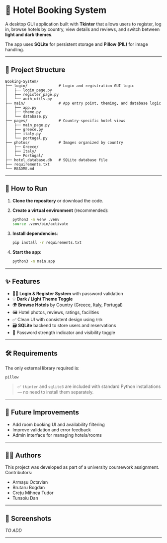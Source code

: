 # 🏨 Hotel Booking System

A desktop GUI application built with **Tkinter** that allows users to register, log in, browse hotels by country, view details and reviews, and switch between **light and dark themes**. 

The app uses **SQLite** for persistent storage and **Pillow (PIL)** for image handling.

---

## 📁 Project Structure

```
Booking-System/
├── login/              # Login and registration GUI logic
│   ├── login_page.py
│   ├── register_page.py
│   └── auth_utils.py
├── main/               # App entry point, theming, and database logic
│   ├── app.py
│   ├── theme.py
│   └── database.py
├── pages/              # Country-specific hotel views
│   ├── main_page.py
│   ├── greece.py
│   ├── italy.py
│   └── portugal.py
├── photos/             # Images organized by country
│   ├── Greece/
│   ├── Italy/
│   └── Portugal/
├── hotel_database.db   # SQLite database file
├── requirements.txt
└── README.md
```

---

## 🚀 How to Run

1. **Clone the repository** or download the code.

2. **Create a virtual environment** (recommended):

   ```bash
   python3 -m venv .venv
   source .venv/bin/activate
   ```

3. **Install dependencies**:

   ```bash
   pip install -r requirements.txt
   ```

4. **Start the app**:

   ```bash
   python3 -m main.app
   ```

---

## ✨ Features

* 🧑‍💼 **Login & Register System** with password validation
* 💡 **Dark / Light Theme Toggle**
* 🌍 **Browse Hotels** by Country (Greece, Italy, Portugal)
* 🖼️ Hotel photos, reviews, ratings, facilities
* ✅ Clean UI with consistent design using `ttk`
* 🗃️ **SQLite** backend to store users and reservations
* 🔐 Password strength indicator and visibility toggle

---

## 🛠️ Requirements

The only external library required is:

```
pillow
```

> ✅ `tkinter` and `sqlite3` are included with standard Python installations — no need to install them separately.

---

## 📌 Future Improvements

* Add room booking UI and availability filtering
* Improve validation and error feedback
* Admin interface for managing hotels/rooms

---

## 🧑‍💻 Authors

This project was developed as part of a university coursework assignment. 
Contributors:
* Armașu Octavian
* Brutaru Bogdan
* Crețu Mihnea Tudor
* Tunsoiu Dan

---

## 📸 Screenshots

*TO ADD*

---

